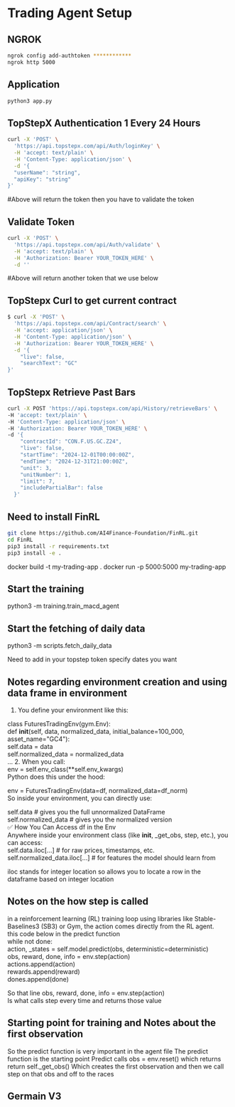 # Trading Agent Setup

## NGROK

```bash
ngrok config add-authtoken ************
ngrok http 5000
```

## Application 
```bash 
python3 app.py
```

## TopStepX Authentication 1 Every 24 Hours 
```bash
curl -X 'POST' \
  'https://api.topstepx.com/api/Auth/loginKey' \
  -H 'accept: text/plain' \
  -H 'Content-Type: application/json' \
  -d '{
  "userName": "string",
  "apiKey": "string"
}'
```
#Above will return the token then you have to validate the token

## Validate Token
```bash
curl -X 'POST' \
  'https://api.topstepx.com/api/Auth/validate' \
  -H 'accept: text/plain' \
  -H 'Authorization: Bearer YOUR_TOKEN_HERE' \
  -d ''
```
  #Above will return another token that we use below

## TopStepx Curl to get current contract
```bash
$ curl -X 'POST' \
  'https://api.topstepx.com/api/Contract/search' \
  -H 'accept: application/json' \
  -H 'Content-Type: application/json' \
  -H 'Authorization: Bearer YOUR_TOKEN_HERE' \
  -d '{
    "live": false,
    "searchText": "GC"
}'
```
## TopStepx Retrieve Past Bars 
``` bash
curl -X POST 'https://api.topstepx.com/api/History/retrieveBars' \
-H 'accept: text/plain' \
-H 'Content-Type: application/json' \
-H 'Authorization: Bearer YOUR_TOKEN_HERE' \
-d '{
    "contractId": "CON.F.US.GC.Z24",
    "live": false,
    "startTime": "2024-12-01T00:00:00Z",
    "endTime": "2024-12-31T21:00:00Z",
    "unit": 3,
    "unitNumber": 1,
    "limit": 7,
    "includePartialBar": false
  }'
```


## Need to install FinRL
```bash
git clone https://github.com/AI4Finance-Foundation/FinRL.git
cd FinRL
pip3 install -r requirements.txt
pip3 install -e .
```



docker build -t my-trading-app .
docker run -p 5000:5000 my-trading-app



## Start the training
python3 -m training.train_macd_agent

## Start the fetching of daily data 
python3 -m scripts.fetch_daily_data

Need to add in your topstep token specify dates you want


## Notes regarding environment creation and using data frame in environment
1. You define your environment like this:

class FuturesTradingEnv(gym.Env): <br>
    def __init__(self, data, normalized_data, initial_balance=100_000, asset_name="GC4"):<br>
        self.data = data<br>
        self.normalized_data = normalized_data<br>
        ...
2. When you call:<br>
env = self.env_class(**self.env_kwargs)<br>
Python does this under the hood:<br>

env = FuturesTradingEnv(data=df, normalized_data=df_norm)<br>
So inside your environment, you can directly use:<br>

self.data  # gives you the full unnormalized DataFrame<br>
self.normalized_data  # gives you the normalized version<br>
✅ How You Can Access df in the Env<br>
Anywhere inside your environment class (like __init__, _get_obs, step, etc.), you can access:<br>
self.data.iloc[...]  # for raw prices, timestamps, etc.<br>
self.normalized_data.iloc[...]  # for features the model should learn from<br>

iloc stands for integer location so allows you to locate a row in the dataframe based on integer location<br>

## Notes on the how step is called
in a reinforcement learning (RL) training loop using libraries like Stable-Baselines3 (SB3) or Gym, the action comes directly from the RL agent. <br>
this code below in the predict function 
<br>
while not done: <br>
  action, _states = self.model.predict(obs, deterministic=deterministic)<br>
            obs, reward, done, info = env.step(action)<br>
            actions.append(action)<br>
            rewards.append(reward)<br>
            dones.append(done)<br>

So that line   obs, reward, done, info = env.step(action)<br>
Is what calls step every time and returns those value 


## Starting point for training and Notes about the first observation 
So the predict function is very important in the agent file 
The predict function is the starting point
Predict calls
obs = env.reset()
which returns 
return self._get_obs()
Which creates the first observation and then we call step on that obs and off to the races




## Germain V3